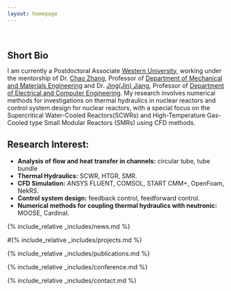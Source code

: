 ```yaml
---
layout: homepage
---
```


<h1 id="about-me"></h1>

<h2 style="margin: 60px 0px 10px;">Short Bio</h2>

I am currently a Postdoctoral Associate [Western University](https://www.uwo.ca/), working under the mentorship of Dr. [Chao Zhang](https://www.eng.uwo.ca/mechanical/faculty/zhang_c/), Professor of [Department of Mechanical and Materials Engineering](https://www.eng.uwo.ca/mechanical/) and Dr. [Jing(Jin) Jiang](https://www.eng.uwo.ca/electrical/faculty/jiang_j/), Professor of [Department of Electrical and Computer Engineering](https://www.eng.uwo.ca/electrical/). My research involves numerical methods for investigations on thermal hydraulics in nuclear reactors and control system design for nuclear reactors, with a special focus on the Supercritical Water-Cooled Reactors(SCWRs) and High-Temperature Gas-Cooled type Small Modular Reactors (SMRs) using CFD methods.
## Research Interest:
- **Analysis of flow and heat transfer in channels:** circular tube, tube bundle
- **Thermal Hydraulics:** SCWR, HTGR, SMR.
- **CFD Simulation:** ANSYS FLUENT, COMSOL, START CMM+, OpenFoam, NekRS.
- **Control system design:** feedback control, feedforward control.
- **Numerical methods for coupling thermal hydraulics with neutronic:** MOOSE, Cardinal.

{% include_relative _includes/news.md %}

#{% include_relative _includes/projects.md %}

{% include_relative _includes/publications.md %}

{% include_relative _includes/conference.md %}

{% include_relative _includes/contact.md %}
<!-- <strong style="color:#e74d3c; font-weight:600"><strong style="color:#e74d3c; font-weight:600">I am currently on the 2023-2024 academic job market, looking for faculty positions in CS, CSE, ECE, IEOR, etc., related to Artificial Intelligence, Computer Vision, and Machine Learning. Please feel free to contact me if you are interested. I am also happy to give talks on my research in related seminars.</strong></strong> -->


<!-- 
{% include_relative _includes/publications.md %}

{% include_relative _includes/teaching.md %}

{% include_relative _includes/talks.md %}

{% include_relative _includes/services.md %}


 -->
